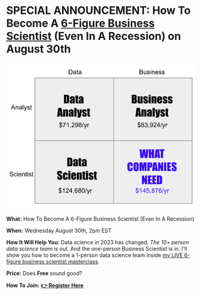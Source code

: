 

# SPECIAL ANNOUNCEMENT: How To Become A <u>6-Figure Business Scientist</u> (Even In A Recession) on August 30th

![Business Scientist](/assets/business-science-cube-2.jpg)

**What:** How To Become A 6-Figure Business Scientist (Even In A Recession)

**When:** Wednesday August 30th, 2pm EST

**How It Will Help You:** Data science in 2023 has changed. *The 10+ person data science team is out.* And the one-person Business Scientist is in. I'll show you how to become a 1-person data science team inside [my LIVE 6-figure business scientist masterclass](https://learn.business-science.io/registration-2-page?el=website). 

**Price:** Does **Free** sound good?

**How To Join:** [**👉 Register Here**](https://learn.business-science.io/registration-2-page?el=website)

<!--
# SPECIAL ANNOUNCEMENT: ChatGPT for Data Scientists Workshop on August 16th

[Inside the workshop](https://learn.business-science.io/registration-chatgpt-2?el=website) I'll share how I built a Machine Learning Powered Production Shiny App with `ChatGPT` (extends this data analysis to an *insane* production app):

![ChatGPT for Data Scientists](/assets/lab_82_chatgpt_rcode.jpg)

**What:** ChatGPT for Data Scientists

**When:** Wednesday August 16th, 2pm EST

**How It Will Help You:** Whether you are new to data science or are an expert, ChatGPT is changing the game. There's a ton of hype. But how can ChatGPT actually help you become a better data scientist and help you stand out in your career? I'll show you inside [my free chatgpt for data scientists workshop](https://learn.business-science.io/registration-chatgpt-2?el=website). 

**Price:** Does **Free** sound good?

**How To Join:** [**👉 Register Here**](https://learn.business-science.io/registration-chatgpt-2?el=website)
-->